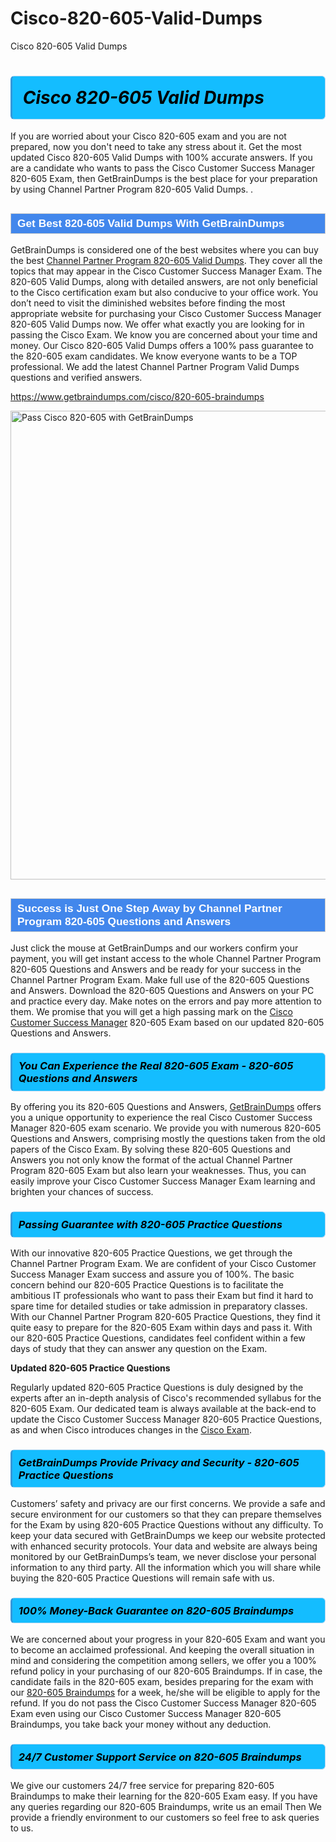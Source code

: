 # Cisco-820-605-Valid-Dumps
Cisco 820-605 Valid Dumps
<h1><strong><span style="display: block; color: #000000; background: #14BDFF; border: 0.5px solid #AED6F1; border-left: 3px solid #3498DB; padding: .6em; border-radius: 6px;">                     <em>Cisco 820-605 <span class="exam_variation">Valid Dumps</span> </em>                </span></strong>            </h1>                        <p>If you are worried about your Cisco 820-605 exam and you are not prepared, now you don't need to take any stress about it.             Get the most updated Cisco 820-605 <span class="exam_variation">Valid Dumps</span> with 100% accurate answers. If you are a candidate who wants to pass the             Cisco Customer Success Manager 820-605 Exam, then GetBrainDumps is the best place for your preparation by using Channel Partner Program 820-605 <span class="exam_variation">Valid Dumps</span>. .</p>                        <h2 style="background: #4287ec; border: 1px solid #cccccc; padding: 5px 10px;">                <span style="color: #ffffff;">                    <span style="font-size: 11pt;">                        <span style="line-height: normal;">                            <span style="font-family: Calibri,sans-serif;">                                <strong>                                    <span style="font-size: 13.0pt;">Get Best 820-605 <span class="exam_variation">Valid Dumps</span> With GetBrainDumps</span>                                </strong>                            </span>                        </span>                    </span>                </span>            </h2>                        <p>GetBrainDumps is considered one of the best websites where you can buy the best <a href="https://www.getbraindumps.com/cisco/channel-partner-program-braindumps.html">Channel Partner Program 820-605 <span class="exam_variation">Valid Dumps</span></a>.             They cover all the topics that may appear in the Cisco Customer Success Manager Exam. The 820-605 <span class="exam_variation">Valid Dumps</span>,             along with detailed answers, are not only beneficial to the Cisco certification exam but also conducive to your office work.             You don’t need to visit the diminished websites before finding the most appropriate website for purchasing your             Cisco Customer Success Manager 820-605 <span class="exam_variation">Valid Dumps</span> now. We offer what exactly you are looking for in passing the Cisco Exam.             We know you are concerned about your time and money. Our Cisco 820-605 <span class="exam_variation">Valid Dumps</span> offers a 100% pass guarantee to the             820-605 exam candidates. We know everyone wants to be a TOP professional. We add the latest Channel Partner Program <span class="exam_variation">Valid Dumps</span> questions and verified answers.</p>                        <p><a href="https://www.getbraindumps.com/cisco/820-605-braindumps">https://www.getbraindumps.com/cisco/820-605-braindumps</a></p>                        <p><a href="https://www.getbraindumps.com/"><img src="https://www.getbraindumps.com/images/get-updated-exam-questions-with-discount-getbraindumps.jpg" class="postImage" alt="Pass Cisco 820-605 with GetBrainDumps" width="750"></a></p>                            <h2 style="background: #4287ec; border: 1px solid #cccccc; padding: 5px 10px;">                <span style="color: #ffffff;">                    <span style="font-size: 11pt;">                        <span style="line-height: normal;">                            <span style="font-family: Calibri,sans-serif;">                                <strong>                                    <span style="font-size: 13.0pt;">Success is Just One Step Away by Channel Partner Program 820-605 <span class="exam_variation2">Questions and Answers</span></span>                                </strong>                            </span>                        </span>                    </span>                </span>            </h2>                        <p>Just click the mouse at GetBrainDumps and our workers confirm your payment, you will get instant access to the whole Channel Partner Program 820-605 <span class="exam_variation2">Questions and Answers</span>             and be ready for your success in the Channel Partner Program Exam. Make full use of the 820-605 <span class="exam_variation2">Questions and Answers</span>. Download the 820-605 <span class="exam_variation2">Questions and Answers</span> on your             PC and practice every day. Make notes on the errors and pay more attention to them. We promise that you will get a high passing mark on the             <a href="https://www.getbraindumps.com/cisco/820-605-braindumps">Cisco Customer Success Manager</a> 820-605 Exam based on our updated 820-605 <span class="exam_variation2">Questions and Answers</span>.</p>                        <h3>                <strong>                    <span style="display: block; color: #000000; background: #14BDFF; border: 0.5px solid #AED6F1; border-left: 3px solid #3498DB; padding: .6em; border-radius: 6px;">                        <em>You Can Experience the Real 820-605 Exam - 820-605 <span class="exam_variation2">Questions and Answers</span></em>                    </span>                </strong>            </h3>                        <p>By offering you its 820-605 <span class="exam_variation2">Questions and Answers</span>, <a href="https://www.getbraindumps.com/">GetBrainDumps</a> offers you a unique opportunity to experience the real             Cisco Customer Success Manager 820-605 exam scenario. We provide you with numerous 820-605 <span class="exam_variation2">Questions and Answers</span>, comprising mostly             the questions taken from the old papers of the Cisco Exam. By solving these 820-605 <span class="exam_variation2">Questions and Answers</span> you not only know the format of the actual             Channel Partner Program 820-605 Exam but also learn your weaknesses. Thus, you can easily improve your             Cisco Customer Success Manager Exam learning and brighten your chances of success.</p>                        <h3>                <strong>                    <span style="display: block; color: #000000; background: #14BDFF; border: 0.5px solid #AED6F1; border-left: 3px solid #3498DB; padding: .6em; border-radius: 6px;">                        <em>Passing Guarantee with 820-605 <span class="exam_variation3">Practice Questions</span></em>                    </span>                </strong>            </h3>                        <p>With our innovative 820-605 <span class="exam_variation3">Practice Questions</span>, we get through the Channel Partner Program Exam. We are confident of your Cisco Customer Success Manager Exam             success and assure you of 100%. The basic concern behind our 820-605 <span class="exam_variation3">Practice Questions</span> is to facilitate the ambitious IT professionals who want to pass their             Exam but find it hard to spare time for detailed studies or take admission in preparatory classes. With our Channel Partner Program 820-605 <span class="exam_variation3">Practice Questions</span>, they             find it quite easy to prepare for the 820-605 Exam within days and pass it. With our 820-605 <span class="exam_variation3">Practice Questions</span>, candidates feel confident within a few days of             study that they can answer any question on the Exam.</p>                        <p><strong>Updated 820-605 <span class="exam_variation3">Practice Questions</span></strong></p>                        <p>Regularly updated 820-605 <span class="exam_variation3">Practice Questions</span> is duly designed by the experts after an in-depth analysis of Cisco's recommended syllabus for the 820-605 Exam.             Our dedicated team is always available at the back-end to update the Cisco Customer Success Manager 820-605 <span class="exam_variation3">Practice Questions</span>,             as and when Cisco introduces changes in the <a href="https://www.getbraindumps.com/cisco-braindumps.html">Cisco Exam</a>.</p>                        <h3>                <strong>                    <span style="display: block; color: #000000; background: #14BDFF; border: 0.5px solid #AED6F1; border-left: 3px solid #3498DB; padding: .6em; border-radius: 6px;">                        <em>GetBrainDumps Provide Privacy and Security - 820-605 <span class="exam_variation3">Practice Questions</span></em>                    </span>                </strong>            </h3>                        <p>Customers’ safety and privacy are our first concerns. We provide a safe and secure environment for our customers so that they can prepare themselves for the Exam by using             820-605 <span class="exam_variation3">Practice Questions</span> without any difficulty. To keep your data secured with GetBrainDumps we keep our website protected with enhanced security protocols. Your data and website             are always being monitored by our GetBrainDumps’s team, we never disclose your personal information to any third party. All the information which you will share while buying             the 820-605 <span class="exam_variation3">Practice Questions</span> will remain safe with us.</p>                        <h3>                <strong>                    <span style="display: block; color: #000000; background: #14BDFF; border: 0.5px solid #AED6F1; border-left: 3px solid #3498DB; padding: .6em; border-radius: 6px;">                        <em>100% Money-Back Guarantee on 820-605 <span class="exam_variation4">Braindumps</span></em>                    </span>                </strong>            </h3>                        <p>We are concerned about your progress in your 820-605 Exam and want you to become an acclaimed professional. And keeping the overall situation in mind and             considering the competition among sellers, we offer you a 100% refund policy in your purchasing of our 820-605 <span class="exam_variation4">Braindumps</span>. If in case, the candidate fails in the             820-605 exam, besides preparing for the exam with our <a href="https://www.getbraindumps.com/cisco/820-605-braindumps">820-605 <span class="exam_variation4">Braindumps</span></a> for a week, he/she will be eligible to apply for the refund. If you do not pass the             Cisco Customer Success Manager 820-605 Exam even using our Cisco Customer Success Manager 820-605 <span class="exam_variation4">Braindumps</span>, you             take back your money without any deduction.</p>                        <h3>                <strong>                    <span style="display: block; color: #000000; background: #14BDFF; border: 0.5px solid #AED6F1; border-left: 3px solid #3498DB; padding: .6em; border-radius: 6px;">                        <em>24/7 Customer Support Service on 820-605 <span class="exam_variation4">Braindumps</span></em>                    </span>                </strong>            </h3>                        <p>We give our customers 24/7 free service for preparing 820-605 <span class="exam_variation4">Braindumps</span> to make their learning for the 820-605 Exam easy. If you have any queries regarding our             820-605 <span class="exam_variation4">Braindumps</span>, write us an email Then We provide a friendly environment to our customers so feel free to ask queries to us.</p>                    
